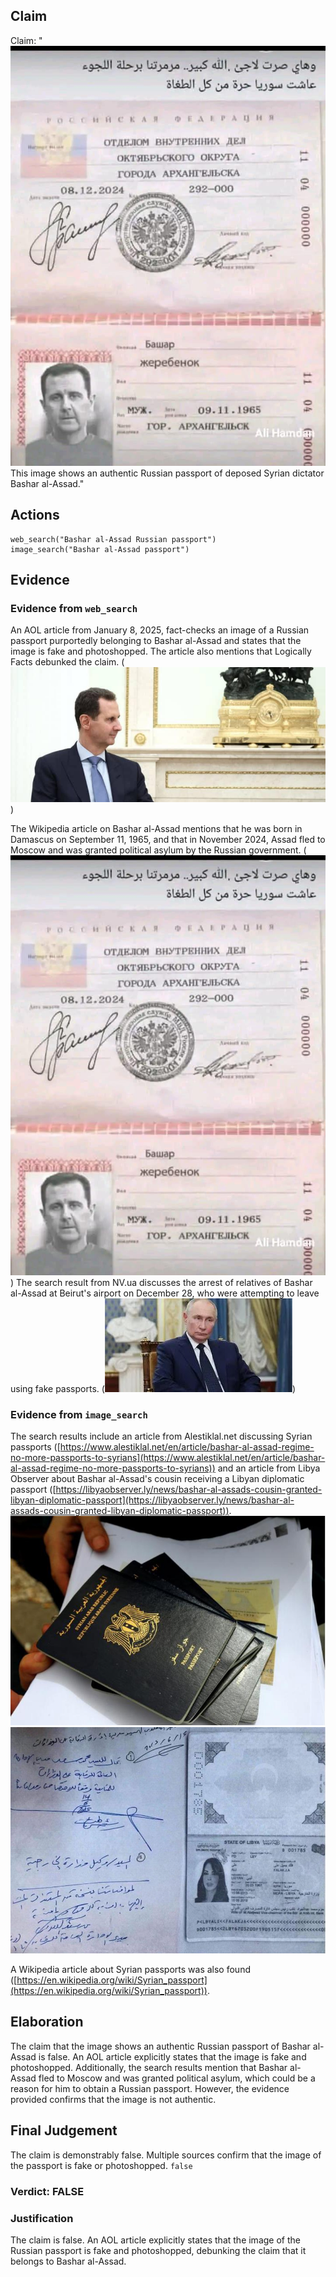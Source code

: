 ## Claim
Claim: "![image 21](media/69.jpg) This image shows an authentic Russian passport of deposed Syrian dictator Bashar al-Assad."

## Actions
```
web_search("Bashar al-Assad Russian passport")
image_search("Bashar al-Assad passport")
```

## Evidence
### Evidence from `web_search`
An AOL article from January 8, 2025, fact-checks an image of a Russian passport purportedly belonging to Bashar al-Assad and states that the image is fake and photoshopped. The article also mentions that Logically Facts debunked the claim. (![image 2651](media/2025-08-07_20-52-1754599946-890665.jpg))

The Wikipedia article on Bashar al-Assad mentions that he was born in Damascus on September 11, 1965, and that in November 2024, Assad fled to Moscow and was granted political asylum by the Russian government. (![image 21](media/69.jpg)) The search result from NV.ua discusses the arrest of relatives of Bashar al-Assad at Beirut's airport on December 28, who were attempting to leave using fake passports. (![image 2674](media/2025-08-07_20-58-1754600338-410139.jpg))


### Evidence from `image_search`
The search results include an article from Alestiklal.net discussing Syrian passports ([https://www.alestiklal.net/en/article/bashar-al-assad-regime-no-more-passports-to-syrians](https://www.alestiklal.net/en/article/bashar-al-assad-regime-no-more-passports-to-syrians)) and an article from Libya Observer about Bashar al-Assad's cousin receiving a Libyan diplomatic passport ([https://libyaobserver.ly/news/bashar-al-assads-cousin-granted-libyan-diplomatic-passport](https://libyaobserver.ly/news/bashar-al-assads-cousin-granted-libyan-diplomatic-passport)). ![image 8734](media/2025-08-30_09-10-1756545054-373187.jpg) ![image 8735](media/2025-08-30_09-10-1756545055-393707.jpg)

A Wikipedia article about Syrian passports was also found ([https://en.wikipedia.org/wiki/Syrian_passport](https://en.wikipedia.org/wiki/Syrian_passport)).


## Elaboration
The claim that the image shows an authentic Russian passport of Bashar al-Assad is false. An AOL article explicitly states that the image is fake and photoshopped. Additionally, the search results mention that Bashar al-Assad fled to Moscow and was granted political asylum, which could be a reason for him to obtain a Russian passport. However, the evidence provided confirms that the image is not authentic.


## Final Judgement
The claim is demonstrably false. Multiple sources confirm that the image of the passport is fake or photoshopped. `false`

### Verdict: FALSE

### Justification
The claim is false. An AOL article explicitly states that the image of the Russian passport is fake and photoshopped, debunking the claim that it belongs to Bashar al-Assad.
